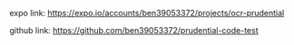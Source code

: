 expo link: https://expo.io/accounts/ben39053372/projects/ocr-prudential

github link: https://github.com/ben39053372/prudential-code-test
